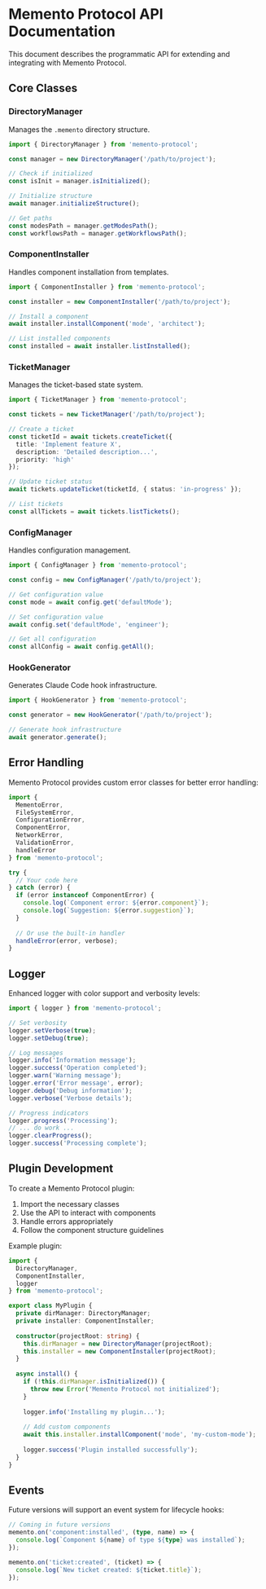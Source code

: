 # Memento Protocol API Documentation

This document describes the programmatic API for extending and integrating with Memento Protocol.

## Core Classes

### DirectoryManager

Manages the `.memento` directory structure.

```typescript
import { DirectoryManager } from 'memento-protocol';

const manager = new DirectoryManager('/path/to/project');

// Check if initialized
const isInit = manager.isInitialized();

// Initialize structure
await manager.initializeStructure();

// Get paths
const modesPath = manager.getModesPath();
const workflowsPath = manager.getWorkflowsPath();
```

### ComponentInstaller

Handles component installation from templates.

```typescript
import { ComponentInstaller } from 'memento-protocol';

const installer = new ComponentInstaller('/path/to/project');

// Install a component
await installer.installComponent('mode', 'architect');

// List installed components
const installed = await installer.listInstalled();
```

### TicketManager

Manages the ticket-based state system.

```typescript
import { TicketManager } from 'memento-protocol';

const tickets = new TicketManager('/path/to/project');

// Create a ticket
const ticketId = await tickets.createTicket({
  title: 'Implement feature X',
  description: 'Detailed description...',
  priority: 'high'
});

// Update ticket status
await tickets.updateTicket(ticketId, { status: 'in-progress' });

// List tickets
const allTickets = await tickets.listTickets();
```

### ConfigManager

Handles configuration management.

```typescript
import { ConfigManager } from 'memento-protocol';

const config = new ConfigManager('/path/to/project');

// Get configuration value
const mode = await config.get('defaultMode');

// Set configuration value
await config.set('defaultMode', 'engineer');

// Get all configuration
const allConfig = await config.getAll();
```

### HookGenerator

Generates Claude Code hook infrastructure.

```typescript
import { HookGenerator } from 'memento-protocol';

const generator = new HookGenerator('/path/to/project');

// Generate hook infrastructure
await generator.generate();
```

## Error Handling

Memento Protocol provides custom error classes for better error handling:

```typescript
import { 
  MementoError,
  FileSystemError,
  ConfigurationError,
  ComponentError,
  NetworkError,
  ValidationError,
  handleError 
} from 'memento-protocol';

try {
  // Your code here
} catch (error) {
  if (error instanceof ComponentError) {
    console.log(`Component error: ${error.component}`);
    console.log(`Suggestion: ${error.suggestion}`);
  }
  
  // Or use the built-in handler
  handleError(error, verbose);
}
```

## Logger

Enhanced logger with color support and verbosity levels:

```typescript
import { logger } from 'memento-protocol';

// Set verbosity
logger.setVerbose(true);
logger.setDebug(true);

// Log messages
logger.info('Information message');
logger.success('Operation completed');
logger.warn('Warning message');
logger.error('Error message', error);
logger.debug('Debug information');
logger.verbose('Verbose details');

// Progress indicators
logger.progress('Processing');
// ... do work ...
logger.clearProgress();
logger.success('Processing complete');
```

## Plugin Development

To create a Memento Protocol plugin:

1. Import the necessary classes
2. Use the API to interact with components
3. Handle errors appropriately
4. Follow the component structure guidelines

Example plugin:

```typescript
import { 
  DirectoryManager,
  ComponentInstaller,
  logger 
} from 'memento-protocol';

export class MyPlugin {
  private dirManager: DirectoryManager;
  private installer: ComponentInstaller;
  
  constructor(projectRoot: string) {
    this.dirManager = new DirectoryManager(projectRoot);
    this.installer = new ComponentInstaller(projectRoot);
  }
  
  async install() {
    if (!this.dirManager.isInitialized()) {
      throw new Error('Memento Protocol not initialized');
    }
    
    logger.info('Installing my plugin...');
    
    // Add custom components
    await this.installer.installComponent('mode', 'my-custom-mode');
    
    logger.success('Plugin installed successfully');
  }
}
```

## Events

Future versions will support an event system for lifecycle hooks:

```typescript
// Coming in future versions
memento.on('component:installed', (type, name) => {
  console.log(`Component ${name} of type ${type} was installed`);
});

memento.on('ticket:created', (ticket) => {
  console.log(`New ticket created: ${ticket.title}`);
});
```